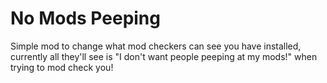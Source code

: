 # No Mods Peeping
 
Simple mod to change what mod checkers can see you have installed, currently all they'll see is "I don't want people peeping at my mods!" when trying to mod check you!